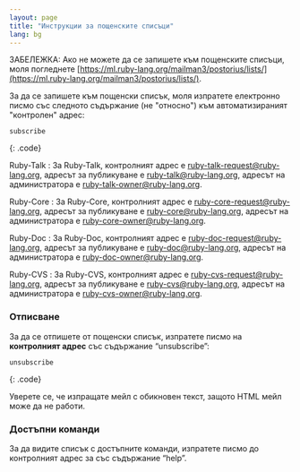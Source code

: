 ```yaml
---
layout: page
title: "Инструкции за пощенските списъци"
lang: bg
---
```


ЗАБЕЛЕЖКА: Ако не можете да се запишете към пощенските списъци, моля
погледнете [https://ml.ruby-lang.org/mailman3/postorius/lists/](https://ml.ruby-lang.org/mailman3/postorius/lists/).

За да се запишете към пощенски списък, моля изпратете електронно писмо
със следното съдържание (не "относно") към автоматизираният "контролен"
адрес:

    subscribe
{: .code}

Ruby-Talk
: За Ruby-Talk, контролният адрес е
  [ruby-talk-request@ruby-lang.org](mailto:ruby-talk-request@ruby-lang.org),
  адресът за публикуване е
  [ruby-talk@ruby-lang.org](mailto:ruby-talk@ruby-lang.org), адресът на
  администратора е
  [ruby-talk-owner@ruby-lang.org](mailto:ruby-talk-owner@ruby-lang.org).

Ruby-Core
: За Ruby-Core, контролният адрес е
  [ruby-core-request@ruby-lang.org](mailto:ruby-core-request@ruby-lang.org),
  адресът за публикуване е
  [ruby-core@ruby-lang.org](mailto:ruby-core@ruby-lang.org), адресът на
  администратора е
  [ruby-core-owner@ruby-lang.org](mailto:ruby-core-owner@ruby-lang.org).

Ruby-Doc
: За Ruby-Doc, контролният адрес е
  [ruby-doc-request@ruby-lang.org](mailto:ruby-doc-request@ruby-lang.org),
  адресът за публикуване е
  [ruby-doc@ruby-lang.org](mailto:ruby-doc@ruby-lang.org), адресът на
  администратора е
  [ruby-doc-owner@ruby-lang.org](mailto:ruby-doc-owner@ruby-lang.org).

Ruby-CVS
: За Ruby-CVS, контролният адрес е
  [ruby-cvs-request@ruby-lang.org](mailto:ruby-cvs-request@ruby-lang.org),
  адресът за публикуване е
  [ruby-cvs@ruby-lang.org](mailto:ruby-cvs@ruby-lang.org), адресът на
  администратора е
  [ruby-cvs-owner@ruby-lang.org](mailto:ruby-cvs-owner@ruby-lang.org).

### Отписване

За да се отпишете от пощенски списък, изпратете писмо на
**контролният адрес** със съдържание “unsubscribe”:

    unsubscribe
{: .code}

Уверете се, че изпращате мейл с обикновен текст, защото HTML мейл може да
не работи.

### Достъпни команди

За да видите списък с достъпните команди, изпратете писмо до контролният адрес
за със съдържание “help”.
